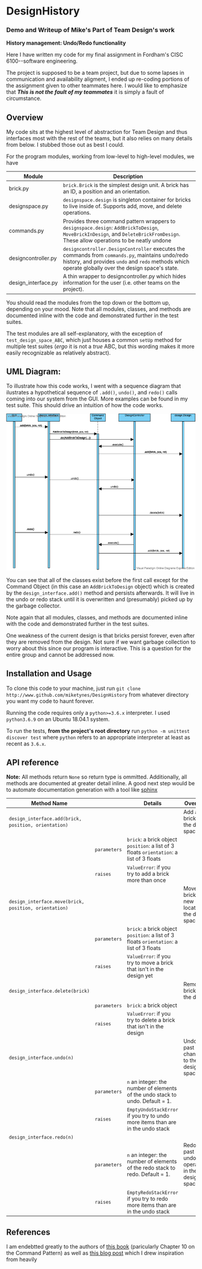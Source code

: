 # DesignHistory
### Demo and Writeup of Mike's Part of Team Design's work
**History management: Undo/Redo functionality**

Here I have written my code for my final assignment in Fordham's CISC 6100--software engineering. 

The project is supposed to be a team project, but due to some lapses in communication and availability aligment, I ended up re-coding 
portions of the assignment given to other teammates here. I would like to emphasize that ***This is not the fault of my teammates*** it is simply a fault of circumstance. 

## Overview

My code sits at the highest level of abstraction for Team Design and thus interfaces most with the rest of the teams, but it also relies on many details from below. I stubbed those out as best I could.

For the program modules, working from low-level to high-level modules, we have

| Module              | Description                                                                                                                                                                                                                        |
|---------------------|------------------------------------------------------------------------------------------------------------------------------------------------------------------------------------------------------------------------------------|
| brick.py            |  `brick.Brick` is the simplest design unit.   A brick has an ID, a position and an orientation.                                                                                                                                                     |
| designspace.py      |  `designspace.design` is singleton container for bricks to live inside of.   Supports add, move, and delete operations.                                                                                                                                  |
| commands.py         |  Provides three command pattern wrappers to `designspace.design`: `AddBrickToDesign`, `MoveBrickInDesign`, and `DeleteBrickFromDesign`. These allow operations to be neatly undone                                                                                                            |
| designcontroller.py |  `designcontroller.DesignController` executes the commands from `commands.py`, maintains undo/redo history, and provides `undo` and `redo` methods which operate globally over the design space's state.
| design_interface.py | A thin wrapper to designcontroller.py which hides information for the user (i.e. other teams on the project).                                                                                                                      |

You should read the modules from the top down or the bottom up, depending on your mood. Note that all modules, classes, and methods are documented inline with the code and demonstrated further in the test suites.

The test modules are all self-explanatory, with the exception of `test_design_space_ABC`, which just houses a common `setUp` method for multiple test
suites (*ergo* it is not a *true* ABC, but this wording makes it more easily recognizable as relatively abstract). 

## UML Diagram: 

To illustrate how this code works, I went with a sequence diagram that ilustrates a hypothetical sequence of `.add()`, `undo()`, and `redo()` calls coming into our system from the GUI. More examples can be found in my test suite. This should drive an intuition of how the code works.

![Sequence diagram illustrating system functionality](pics/AddUndoRedo.vpd.png)

You can see that all of the classes exist before the first call except for the Command Object (in this case an `AddBrickToDesign` object) which is created by the `design_interface.add()` method and persists afterwards. It will live in the undo or redo stack until it is overwritten and (presumably) picked up by the garbage collector. 

Note again that all modules, classes, and methods are documented inline with the code and demonstrated further in the test suites.

One weakness of the current design is that bricks persist forever, even after they are removed from the design. Not sure if we want garbage collection to worry about this since our program is interactive. This is a question for the entire group and cannot be addressed now.


## Installation and Usage
To clone this code to your machine, just run `git clone http://www.github.com/miketynes/DesignHistory` from whatever directory you want my code to haunt forever. 

Running the code requires only a `python>=3.6.x` interpreter. I used `python3.6.9` on an Ubuntu 18.04.1 system.

To run the tests, **from the project's root directory** run `python -m unittest discover test` where `python` refers to an appropriate interpreter at least as recent as `3.6.x`. 

## API reference

**Note:** All methods return `None` so return type is ommitted. Additionally, all methods are documented at greater detail inline. A good next step would be to automate documentation generation with a tool like [sphinx](http://www.sphinx-doc.org/en/master/)

| Method Name                                           |              | Details                                                                                     | Overview                                               |
|-------------------------------------------------------|--------------|---------------------------------------------------------------------------------------------|--------------------------------------------------------|
| `design_interface.add(brick, position, orientation)`  |              |                                                                                             | Add a brick to the design space                        |
|                                                       | `parameters` |  `brick`: a brick object   `position`: a list of 3 floats `orientation`: a list of 3 floats |                                                        |
|                                                       | `raises`     | `ValueError`: if you try to add a brick more than once                                      |                                                        |
| `design_interface.move(brick, position, orientation)` |              |                                                                                             | Move a brick to a new location in the design space     |
|                                                       | `parameters` | `brick`: a brick object   `position`: a list of 3 floats `orientation`: a list of 3 floats  |                                                        |
|                                                       | `raises `    | `ValueError`: if you try to move a brick that isn't in the design yet                       |                                                        |
| `design_interface.delete(brick)`                      |              |                                                                                             | Remove a brick from the design                         |
|                                                       | `parameters` | `brick`: a brick object                                                                     |                                                        |
|                                                       | `raises`     | `ValueError`: if you try to delete a brick that isn't in the design                         |                                                        |
| `design_interface.undo(n)`                            |              |                                                                                             | Undo the past `n` changes to the design space          |
|                                                       | `parameters` | `n` an integer: the number of elements of the undo stack to undo. Default = 1.              |                                                        |
|                                                       | `raises`     | `EmptyUndoStackError` if you try to undo more items than are in the undo stack              |                                                        |
| `design_interface.redo(n)`                            |              |                                                                                             |                                                        |
|                                                       | `parameters` | `n` an integer: the number of elements of the redo stack to redo. Default = 1.              | Redo the past `n` undo operations in the design space. |
|                                                       | `raises`     | `EmptyRedoStackError` if you try to redo more items than are in the undo stack              |                                                        |



## References

I am endebtted greatly to the authors of [this book](https://www.amazon.com/Mastering-Python-Design-Patterns-efficient/dp/1788837487/ref=asc_df_1788837487/?tag=hyprod-20&linkCode=df0&hvadid=312125971120&hvpos=1o1&hvnetw=g&hvrand=16377437313703902702&hvpone=&hvptwo=&hvqmt=&hvdev=c&hvdvcmdl=&hvlocint=&hvlocphy=9004164&hvtargid=aud-829758849484:pla-593980414514&psc=1&tag=&ref=&adgrpid=61316180839&hvpone=&hvptwo=&hvadid=312125971120&hvpos=1o1&hvnetw=g&hvrand=16377437313703902702&hvqmt=&hvdev=c&hvdvcmdl=&hvlocint=&hvlocphy=9004164&hvtargid=aud-829758849484:pla-593980414514) (paricularly Chapter 10 on the Command Pattern) as well as [this blog post](https://derdon.github.io/blog/implementing-an-undo-redo-manager-in-python.html) which I drew inspiration from heavily
